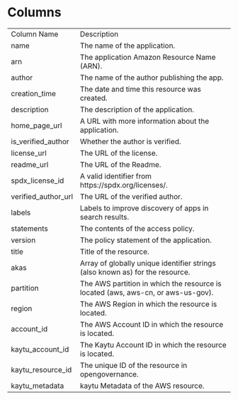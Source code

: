 # Columns  

<table>
	<tr><td>Column Name</td><td>Description</td></tr>
	<tr><td>name</td><td>The name of the application.</td></tr>
	<tr><td>arn</td><td>The application Amazon Resource Name (ARN).</td></tr>
	<tr><td>author</td><td>The name of the author publishing the app.</td></tr>
	<tr><td>creation_time</td><td>The date and time this resource was created.</td></tr>
	<tr><td>description</td><td>The description of the application.</td></tr>
	<tr><td>home_page_url</td><td>A URL with more information about the application.</td></tr>
	<tr><td>is_verified_author</td><td>Whether the author is verified.</td></tr>
	<tr><td>license_url</td><td>The URL of the license.</td></tr>
	<tr><td>readme_url</td><td>The URL of the Readme.</td></tr>
	<tr><td>spdx_license_id</td><td>A valid identifier from https://spdx.org/licenses/.</td></tr>
	<tr><td>verified_author_url</td><td>The URL of the verified author.</td></tr>
	<tr><td>labels</td><td>Labels to improve discovery of apps in search results.</td></tr>
	<tr><td>statements</td><td>The contents of the access policy.</td></tr>
	<tr><td>version</td><td>The policy statement of the application.</td></tr>
	<tr><td>title</td><td>Title of the resource.</td></tr>
	<tr><td>akas</td><td>Array of globally unique identifier strings (also known as) for the resource.</td></tr>
	<tr><td>partition</td><td>The AWS partition in which the resource is located (aws, aws-cn, or aws-us-gov).</td></tr>
	<tr><td>region</td><td>The AWS Region in which the resource is located.</td></tr>
	<tr><td>account_id</td><td>The AWS Account ID in which the resource is located.</td></tr>
	<tr><td>kaytu_account_id</td><td>The Kaytu Account ID in which the resource is located.</td></tr>
	<tr><td>kaytu_resource_id</td><td>The unique ID of the resource in opengovernance.</td></tr>
	<tr><td>kaytu_metadata</td><td>kaytu Metadata of the AWS resource.</td></tr>
</table>